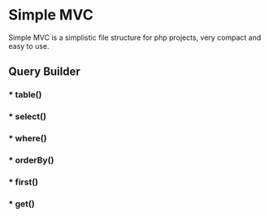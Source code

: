 # Simple MVC

Simple MVC is a simplistic file structure for php projects, very compact and easy to use.

## Query Builder
### * table() 
### * select()
### * where()  
### * orderBy()
### * first()
### * get()   
